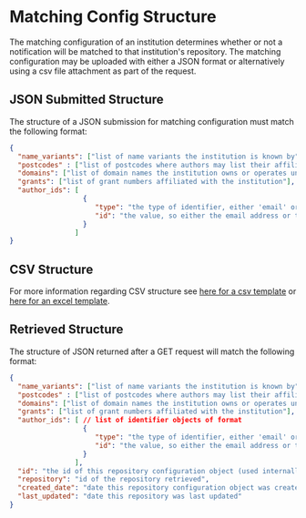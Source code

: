 # Matching Config Structure

The matching configuration of an institution determines whether or not a notification will be matched to that institution's repository. The matching configuration may be uploaded with either a JSON format or alternatively using a csv file attachment as part of the request. 

## JSON Submitted Structure
The structure of a JSON submission for matching configuration must match the following format: 
```JSON
{
  "name_variants": ["list of name variants the institution is known by"],
  "postcodes" : ["list of postcodes where authors may list their affiliation address"],
  "domains": ["list of domain names the institution owns or operates under"],
  "grants": ["list of grant numbers affiliated with the institution"],
  "author_ids": [
                  {
                     "type": "the type of identifier, either 'email' or 'ORCID'",
                     "id": "the value, so either the email address or the ORCID"
                  }
                ]
}
```

## CSV Structure
For more information regarding CSV structure see [here for a csv template](http://pubrouter.jisc.ac.uk/static/csvtemplate.csv) or [here for an excel template](https://pubrouter.jisc.ac.uk/static/csvtemplate_router_matching_params_XLS_FORMAT.xlsx).

## Retrieved Structure
The structure of JSON returned after a GET request will match the following format: 
```JSON
{
  "name_variants": ["list of name variants the institution is known by"],
  "postcodes" : ["list of postcodes where authors may list their affiliation address"],
  "domains": ["list of domain names the institution owns or operates under"],
  "grants": ["list of grant numbers affiliated with the institution"],
  "author_ids": [ // list of identifier objects of format
                  {
                     "type": "the type of identifier, either 'email' or 'ORCID'",
                     "id": "the value, so either the email address or the ORCID"
                  }
                ],
  "id": "the id of this repository configuration object (used internally, not of use externally)",
  "repository": "id of the repository retrieved",
  "created_date": "date this repository configuration object was created",
  "last_updated": "date this repository was last updated"
}
```
  
